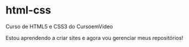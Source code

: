 # html-css
 Curso de HTML5 e CSS3 do CursoemVideo
 
 Estou aprendendo a criar sites e agora vou gerenciar meus repositórios!
